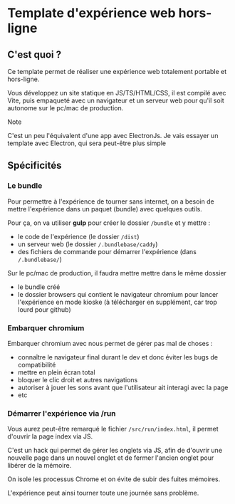 # Template d'expérience web hors-ligne

## C'est quoi ?

Ce template permet de réaliser une expérience web totalement portable et hors-ligne.

Vous développez un site statique en JS/TS/HTML/CSS, il est compilé avec Vite, puis empaqueté avec un navigateur et un serveur web pour qu'il soit autonome sur le pc/mac de production.

>[!NOTE]
> C'est un peu l'équivalent d'une app avec ElectronJs. Je vais essayer un template avec Electron, qui sera peut-être plus simple

## Spécificités

### Le bundle
Pour permettre à l'expérience de tourner sans internet, on a besoin de mettre l'expérience dans un paquet (bundle) avec quelques outils.

Pour ça, on va utiliser **gulp** pour créer le dossier `/bundle` et y mettre :
- le code de l'expérience (le dossier `/dist`)
- un serveur web (le dossier `/.bundlebase/caddy`)
- des fichiers de commande pour démarrer l'expérience (dans `/.bundlebase/`)

Sur le pc/mac de production, il faudra mettre mettre dans le même dossier
- le bundle créé
- le dossier browsers qui contient le navigateur chromium pour lancer l'expérience en mode kioske (à télécharger en supplément, car trop lourd pour github)

### Embarquer chromium

Embarquer chromium avec nous permet de gérer pas mal de choses : 
- connaître le navigateur final durant le dev et donc éviter les bugs de compatibilité
- mettre en plein écran total
- bloquer le clic droit et autres navigations
- autoriser à jouer les sons avant que l'utilisateur ait interagi avec la page
- etc

### Démarrer l'expérience via /run

Vous aurez peut-être remarqué le fichier `/src/run/index.html`, il permet d'ouvrir la page index via JS.

C'est un hack qui permet de gérer les onglets via JS, afin de d'ouvrir une nouvelle page dans un nouvel onglet et de fermer l'ancien onglet pour libérer de la mémoire.

On isole les processus Chrome et on évite de subir des fuites mémoires.

L'expérience peut ainsi tourner toute une journée sans problème.
